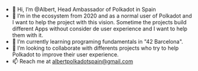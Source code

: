 - 👋 Hi, I’m @Albert, Head Ambassador of Polkadot in Spain
- 👀 I’m in the ecosystem from 2020 and as a normal user of Polkadot and I want to help the project with this vision. Sometime the projects build different Apps without consider de user experience and I want to help them with it. 
- 🌱 I’m currently learning programing fundamentals in "42 Barcelona".
- 💞️ I’m looking to collaborate with differents projects who try to help Polkadot to improve their user experience.
- 📫 Reach me at albertpolkadotspain@gmail.com


<!---
Albertpolkadot/Albertpolkadot is a ✨ special ✨ repository because its `README.md` (this file) appears on your GitHub profile.
You can click the Preview link to take a look at your changes.
--->
